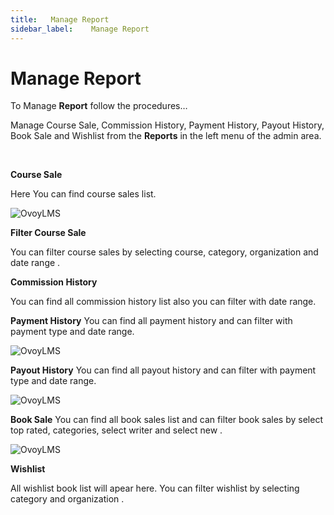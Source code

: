 ```yaml
---
title:   Manage Report
sidebar_label:    Manage Report
---
```



# Manage Report

To Manage **Report** follow the procedures…

 Manage Course Sale, Commission History, Payment History, Payout History, Book Sale and Wishlist from the **Reports** in the left menu of the admin area.

&nbsp;


**Course Sale**

 Here You can find course sales list.

 ![OvoyLMS](/assets/ovoy/report_course_sales.png)


**Filter Course Sale**

You can filter course sales by selecting course, category, organization and date range .

**Commission History**

 You can find all commission history list also you can filter with date range.

**Payment History**
You can find all payment history and can filter with payment type and date range.

 ![OvoyLMS](/assets/ovoy/report_payment_history.png)


**Payout History**
You can find all payout history and can filter with payment type and date range.

 ![OvoyLMS](/assets/ovoy/report_payout_history.png)


**Book Sale**
You can find all book sales list and can filter book sales by select top rated, categories, select writer and select new .

![OvoyLMS](/assets/ovoy/report_book_sale.png)




**Wishlist**

All wishlist book list will apear here. You can filter wishlist by selecting category and organization .
